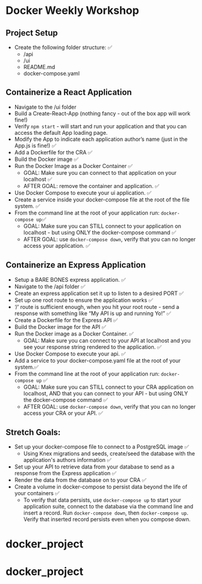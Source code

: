 # Docker Weekly Workshop

## Project Setup

- Create the following folder structure: ✅
  - /api
  - /ui
  - README.md
  - docker-compose.yaml

## Containerize a React Application
  - Navigate to the /ui folder
  - Build a Create-React-App (nothing fancy - out of the box app will work fine!)
  - Verify `npm start` - will start and run your application and that you can access the default App loading page.
  - Modify the App to indicate each application author’s name (just in the App.js is fine!) ✅
  - Add a Dockerfile for the CRA ✅
  - Build the Docker image ✅
  - Run the Docker Image as a Docker Container ✅
    - GOAL: Make sure you can connect to that application on your localhost ✅
	- AFTER GOAL: remove the container and application. ✅
  - Use Docker Compose to execute your ui application. ✅
  - Create a service inside your docker-compose file at the root of the file system. ✅
  - From the command line at the root of your application run: `docker-compose up`✅
    - GOAL: Make sure you can STILL connect to your application on localhost - but using ONLY the docker-compose command ✅
    - AFTER GOAL: use `docker-compose down`, verify that you can no longer access your application. ✅

## Containerize an Express Application

  - Setup a BARE BONES express application. ✅
  - Navigate to the /api folder ✅
  - Create an express application set it up to listen to a desired PORT ✅
  - Set up one root route to ensure the application works ✅
  - ‘/’ route is sufficient enough, when you hit your root route - send a response with something like “My API is up and running Yo!” ✅
  - Create a Dockerfile for the Express API ✅
  - Build the Docker image for the API ✅
  - Run the Docker image as a Docker Container. ✅
    - GOAL: Make sure you can connect to your API at localhost and you see your response string rendered to the application. ✅
  - Use Docker Compose to execute your api. ✅
  - Add a service to your docker-compose.yaml file at the root of your system.✅
  - From the command line at the root of your application run: `docker-compose up` ✅
    - GOAL: Make sure you can STILL connect to your CRA application on localhost, AND that you can connect to your API - but using ONLY the docker-compose command ✅
    - AFTER GOAL: use `docker-compose down`, verify that you can no longer access your CRA or your API. ✅
   
## Stretch Goals:

- Set up your docker-compose file to connect to a PostgreSQL image ✅
  - Using Knex migrations and seeds, create/seed the database with the application's authors information ✅
- Set up your API to retrieve data from your database to send as a response from the Express application ✅
- Render the data from the database on to your CRA ✅
- Create a volume in docker-compose to persist data beyond the life of your containers ✅
  - To verify that data persists, use `docker-compose up` to start your application suite, connect to the database via the command line and insert a record. Run `docker-compose down`, then `docker-compose up`. Verify that inserted record persists even when you compose down.
# docker_project
# docker_project
